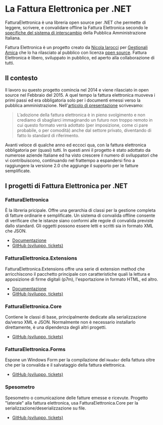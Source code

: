 # La Fattura Elettronica per .NET

FatturaElettronica è una libreria open source per .NET che permette di
leggere, scrivere, e convalidare offline la Fattura Elettronica secondo
le [specifiche del sistema di interscambio][2] della Pubblica Amministrazione
Italiana.

Fattura Elettronica è un progetto creato da [Nicola Iarocci][ni] per
[Gestionali Amica][ga] che lo ha rilasciato al pubblico con licenza [open
source][bsd]. Fattura Elettronica è libero, sviluppato in pubblico, ed aperto
alla collaborazione di tutti.

## Il contesto

Il lavoro su questo progetto comincia nel 2014 e viene rilasciato in open
source nel Febbraio del 2015. A quel tempo la fattura elettronica muoveva i
primi passi ed era obbligatoria solo per i documenti emessi verso la
pubblica amministrazione. Nell'[articolo di presentazione][1] scrivevamo:

> L’adozione della fattura elettronica è in pieno svolgimento e non crediamo
di sbagliarci immaginando un futuro non troppo remoto in cui questo formato
verrà adottato (per imposizione, come ci pare probabile, o per comodità)
anche dal settore privato, diventando di fatto lo standard di riferimento.

Avanti veloce di qualche anno ed eccoci qua, con la fattura elettronica
obbligatoria per (quasi) tutti. In questi anni il progetto è stato adottato
da numerose aziende Italiane ed ha visto crescere il numero di sviluppatori
che vi contribuiscono, continuando nel frattempo a espandersi fino a
raggiungere la versione 2.0 che aggiunge il supporto per le fatture
semplificate.

## I progetti di Fattura Elettronica per .NET

### FatturaElettronica

È la libreria pricipale. Offre una gerarchia di classi per la gestione
completa di fatture ordinarie e semplificate. Un sistema di convalida offline
consente di verificare che le istanze siano conformi alle regole di convalida
previste dallo standard. Gli oggetti possono essere letti e scritti sia in
formato XML che JSON.

- [Documentazione](/docs/)
- [GitHub (sviluppo, tickets)](https://github.com/FatturaElettronica/FatturaElettronica.NET)

### FatturaElettronica.Extensions

FatturaElettronica.Extensions offre una serie di extension method che
arricchiscono il pacchetto principale con caratteristiche quali la lettura e
apposizione di firme digitali (p7m), l'esportazione in formato HTML, ed
altro.

- [Documentazione](/extensions/)
- [GitHub (sviluppo, tickets)](https://github.com/FatturaElettronica/FatturaElettronica.Extensions)

### FatturaElettronica.Core

Contiene le classi di base, principalmente dedicate alla serializzazione
da/verso XML e JSON. Normalmente non è necessario installarlo direttamente, è
una dipendenza degli altri progetti.

- [GitHub (sviluppo, tickets)](https://github.com/FatturaElettronica/FatturaElettronica.Core)

### FatturaElettronica.Forms

Espone un Windows Form per la compilazione del `Header` della fattura oltre
che per la convalida e il salvataggio della fattura elettronica.

- [GitHub (sviluppo, tickets)](https://github.com/FatturaElettronica/FatturaElettronica.Forms)

### Spesometro

Spesometro o comunicazione delle fatture emesse e ricevute. Progetto
"laterale" alla fattura elettronica, usa FatturaElettronica.Core per la
serializzazione/deserializzazione su file.

- [GitHub (sviluppo, tickets)](https://github.com/FatturaElettronica/Spesometro.NET)

[1]: https://nicolaiarocci.com/fattura-elettronica-open-source/
[2]: https://www.agenziaentrate.gov.it/wps/content/Nsilib/Nsi/Schede/Comunicazioni/Fatture+e+corrispettivi/Fatture+e+corrispettivi+ST/ST+invio+di+fatturazione+elettronica/?page=ivacomimp
[ni]: https://nicolaiarocci.com
[ga]: https://gestionaleamica.com
[bsd]: http://github.com/FatturaElettronica/FatturaElettronica.NET/blob/master/LICENSE.txt